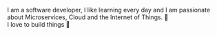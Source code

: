 I am a software developer, I like learning every day and I am passionate about Microservices, Cloud and the Internet of Things. :rocket:
<br />
I love to build things :hammer:



